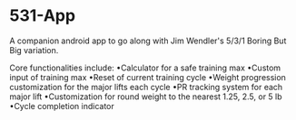 # 531-App
A companion android app to go along with Jim Wendler's 5/3/1 Boring But Big variation.

Core functionalities include:
•Calculator for a safe training max
•Custom input of training max
•Reset of current training cycle
•Weight progression customization for the major lifts each cycle
•PR tracking system for each major lift
•Customization for round weight to the nearest 1.25, 2.5, or 5 lb
•Cycle completion indicator

